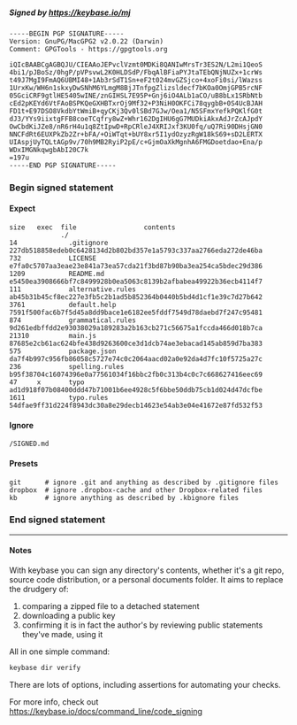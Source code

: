 ##### Signed by https://keybase.io/mj
```
-----BEGIN PGP SIGNATURE-----
Version: GnuPG/MacGPG2 v2.0.22 (Darwin)
Comment: GPGTools - https://gpgtools.org

iQIcBAABCgAGBQJU/CIEAAoJEPvclVzmt0MDKi8QANIwMrsTr3ES2N/L2mi1QeoS
4bi1/pJBoSz/0hgP/pVPsvwL2K0HLDSdP/FbqAlBFiaPYJtaTEbQNjNUZx+1crWs
t49J7MgI9FmAQ6UBMI48+1Ab3rSdT1Sn+eF2t024mvGZSjco+4xoFi0si/lWazss
1UrxKw/WH6n1skxyDwSNhM6YLmgM8BjJTnfpgZlizsldecf7bKOa0OmjGPB5rcNF
05GciCRF9gtlHE5405wINE/znGIHSL7E95P+Gnj6iO4ALb1aCO/uB8bLx1SRbNtb
cEd2pKEYd6VtFAoBSPKQeGXHBTxrOj9Mf32+P3NiH0OKFCi78qygbB+0S4UcBJAH
FD1t+E97DSO8VkdbYtWmiB+qyCKj3Qv0lSBd7GJw/Oea1/N5SFmxYefkPQKlfG0t
dJ3/YYs9iixtgFFB8coeTCqfry8wZ+Whr162DgIHU6gG7MUDkiAkxAdJrZcAJpdY
OwCbdKiJZe8/nR6rH4u1q8ZtIpwD+RpCRleJ4XRIJxf3KU0fq/uQ7Ri90DHsjGN0
NNCFdRt6EUXPkZb2Zr+bFA/+OiWTqt+bUY8xr5I1ydOzyzRgW18kS69+sD2LERTX
UIAspjUyTQLtAGp9v/70h9MB2RyiP2pE/c+GjmOaXkMgnhA6FMGDoetdao+Ena/p
WDxIMGNkqwgbAbI20C7k
=197u
-----END PGP SIGNATURE-----

```

<!-- END SIGNATURES -->

### Begin signed statement 

#### Expect

```
size   exec  file                 contents                                                        
             ./                                                                                   
14             .gitignore         227db518858edeb0c6428134d2b802bd357e1a5793c337aa2766eda272de46ba
732            LICENSE            e7fa0c5707aa3eae23e841a73ea57cda21f3bd87b90ba3ea254ca5bdec29d386
1209           README.md          e5450ea3908666bf7c8499928b0ea5063c8139b2afbabea49922b36ecb4114f7
111            alternative.rules  ab45b31b45cf8ec227e3fb5c2b1ad5b852364b0440b5bd4d1cf1e39c7d27b642
3761           default.help       7591f500fac6b7f5d45a8dd9bace1e6182ee5fddf7549d78daebd7f247c95481
874            grammatical.rules  9d261edbffdd2e93038029a189283a2b163cb271c56675a1fccda466d018b7ca
21310          main.js            87685e2cb61ac624bfe438d9263600ce3d1dcb74ae3ebacad145ab859d7ba383
575            package.json       da7f4b997c956fb86058c5727e74c0c2064aacd02a0e92da4d7fc10f5725a27c
236            spelling.rules     b95f38704c16074396e0a77561034f16bbc2fb0c313b4c0c7c668627416eec69
47     x       typo               ad1d918f07b08400ddd47b71001b6ee4928c5f6bbe50ddb75cb1d024d47dcfbe
1611           typo.rules         54dfae9ff31d224f8943dc30a8e29decb14623e54ab3e04e41672e87fd532f53
```

#### Ignore

```
/SIGNED.md
```

#### Presets

```
git      # ignore .git and anything as described by .gitignore files
dropbox  # ignore .dropbox-cache and other Dropbox-related files    
kb       # ignore anything as described by .kbignore files          
```

<!-- summarize version = 0.0.9 -->

### End signed statement

<hr>

#### Notes

With keybase you can sign any directory's contents, whether it's a git repo,
source code distribution, or a personal documents folder. It aims to replace the drudgery of:

  1. comparing a zipped file to a detached statement
  2. downloading a public key
  3. confirming it is in fact the author's by reviewing public statements they've made, using it

All in one simple command:

```bash
keybase dir verify
```

There are lots of options, including assertions for automating your checks.

For more info, check out https://keybase.io/docs/command_line/code_signing